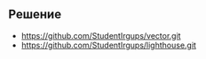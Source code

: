 ## Решение
  - https://github.com/StudentIrgups/vector.git
  - https://github.com/StudentIrgups/lighthouse.git